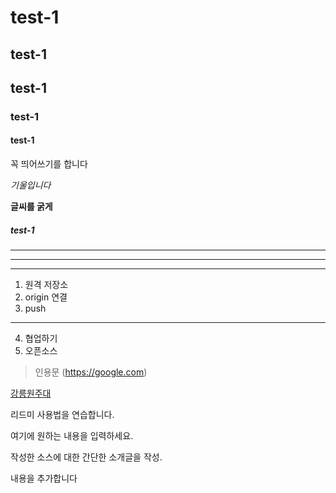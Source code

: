 # test-1

## test-1

## test-1

### test-1

#### test-1

꼭 띄어쓰기를 합니다

*기울입니다*

**글씨를 굵게**

##### test-1

----------------
- - - - - - - -
***

1. 원격 저장소
2. origin 연결
3. push 
------
4. 협업하기
5. 오픈소스

>인용문 (https://google.com)

[강릉원주대](https://www.gwnu.ac.kr/sites/kor/index.do)


리드미 사용법을 연습합니다.

여기에 원하는 내용을 입력하세요.

작성한 소스에 대한 간단한 소개글을 작성.

내용을 추가합니다

